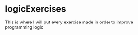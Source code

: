 # logicExercises
This is where I will put every exercise made in order to improve programming logic
